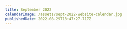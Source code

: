 ```yaml
---
title: September 2022
calendarImage: /assets/sept-2022-website-calendar.jpg
publishedDate: 2022-08-29T13:47:27.717Z
---
```

